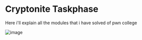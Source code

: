 # Cryptonite Taskphase
Here i'll explain all the modules that i have solved of pwn college


![image](https://github.com/user-attachments/assets/4bb234e9-60a4-4387-86d0-ef51767aac93)

